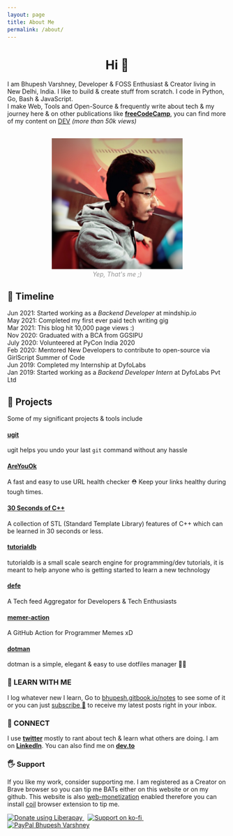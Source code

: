 ```yaml
---
layout: page
title: About Me
permalink: /about/
---
```


<!--<style type="text/css">
	input[type=text],textarea {
	  width: 100%;
	  padding: 12px 20px;
	  margin: 8px 0;
	  display: inline-block;
	  border: 1px solid #ccc;
	  border-radius: 4px;
	  box-sizing: border-box;
	}

	input[type=submit] {
	  width: 100%;
	  background-color: #7C10DC;
	  color: white;
	  padding: 14px 20px;
	  margin: 8px 0;
	  border: none;
	  border-radius: 20px;
	  cursor: pointer;
	}

	input[type=submit]:hover {
	  background-color: #464ec4;
	}

	input[type=email] {
	 width: 100%;
	 padding: 12px 20px;
	 margin: 8px 0;
	 display: inline-block;
	 border: 1px solid #ccc;
         border-radius: 4px;
         box-sizing: border-box;
	}

</style>
-->
<h1 align="center">Hi 👋</h1>

I am Bhupesh Varshney, Developer & FOSS Enthusiast & Creator living in New Delhi, India. I like to build & create stuff from scratch.
I code in Python, Go, Bash & JavaScript.<br>
I make Web, Tools and Open-Source & frequently write about tech & my journey here & on other publications like [**freeCodeCamp**](https://www.freecodecamp.org/news/author/bhupesh/), you can find more of my content on [DEV](https://dev.to/bhupesh) _(more than 50k views)_

<br>
<center>
<img alt="Bhupesh Varshney Profile Image" src="https://raw.githubusercontent.com/Bhupesh-V/Bhupesh-V.github.io/master/images/profile1.jpg" height="300px">
<figcaption align="center" style="color: #939393;"><i>Yep, That's me ;)</i></figcaption>
</center>

## 📅️ Timeline

Jun 2021: Started working as a _Backend Developer_ at mindship.io<br>
May 2021: Completed my first ever paid tech writing gig<br>
Mar 2021: This blog hit 10,000 page views :)<br>
Nov 2020: Graduated with a BCA from GGSIPU<br>
July 2020: Volunteered at PyCon India 2020<br>
Feb 2020: Mentored New Developers to contribute to open-source via GirlScript Summer of Code<br>
Jun 2019: Completed my Internship at DyfoLabs<br>
Jan 2019: Started working as a _Backend Developer Intern_ at DyfoLabs Pvt Ltd<br>

<!-- ### 🌐 API
I am availabe as an API too 😜,

<img alt="Bhupesh's API" src="https://raw.githubusercontent.com/Bhupesh-V/Bhupesh-V.github.io/master/images/blog6.png" height="200px">
 -->
## 👷 Projects
Some of my significant projects & tools include

#### [ugit](https://github.com/Bhupesh-V/ugit)
ugit helps you undo your last `git` command without any hassle

#### [AreYouOk](https://github.com/Bhupesh-V/areyouok)
A fast and easy to use URL health checker ⛑️  Keep your links healthy during tough times.

#### [30 Seconds of C++](https://github.com/Bhupesh-V/30-seconds-of-cpp)
A collection of STL (Standard Template Library) features of C++ which can be learned in 30 seconds or less.

#### [tutorialdb](https://github.com/Bhupesh-V/tutorialdb)
tutorialdb is a small scale search engine for programming/dev tutorials, it is meant to help anyone who is getting started to learn a new technology

#### [defe](https://github.com/Bhupesh-V/defe)
A Tech feed Aggregator for Developers & Tech Enthusiasts

#### [memer-action](https://github.com/Bhupesh-V/memer-action)
A GitHub Action for Programmer Memes xD

#### [dotman](https://github.com/Bhupesh-V/dotman)
dotman is a simple, elegant & easy to use dotfiles manager 🖖🏽


### 📖 LEARN WITH ME
I log whatever new I learn, Go to <a href="https://bhupesh.gitbook.io/notes"  class="mark">bhupesh.gitbook.io/notes</a> to see some of it or you can just [subscribe 🚀](https://buttondown.email/bhupesh) to receive my latest posts right in your inbox.

### 🦄 CONNECT
I use [**twitter**](https://twitter.com/bhupeshimself) mostly to rant about tech & learn what others are doing. I am on [**LinkedIn**](https://www.linkedin.com/in/bhupesh-v/). You can also find me on [**dev.to**](https://dev.to/bhupesh)

### 🖐 Support 
If you like my work, consider supporting me. I am registered as a Creator on Brave browser so you can tip me BATs either on this website or on my github. This website is also [web-monetization](https://community.webmonetization.org/) enabled therefore you can install [coil](https://coil.com/) browser extension to tip me.

<a href="https://liberapay.com/bhupesh/donate">
	<img alt="Donate using Liberapay" src="https://liberapay.com/assets/widgets/donate.svg" height="40">
</a>&nbsp;
<a href="https://ko-fi.com/bhupesh">
	<img title="ko-fi/bhupesh" alt="Support on ko-fi" src="https://user-images.githubusercontent.com/34342551/88784787-12507980-d1ae-11ea-82fe-f55753340168.png" width="185">
</a>&nbsp;
<a href="https://paypal.me/BhupeshVarshney">
	<img title="PayPal Bhupesh Varshney" alt="PayPal Bhupesh Varshney" src="https://img.shields.io/badge/PayPal-00457C?style=for-the-badge&logo=paypal&logoColor=white" width="120">
</a>

<!-- <div id="contactform"> -->
<!-- <form enctype="text/plain" action="https://docs.google.com/forms/d/e/1FAIpQLSfim3RiM1NLrTszkwOv2uJ8mFMfZR6WZU-qKK6oRUlgA9vjuw/formResponse?" target="hidden_iframe" onsubmit="submitted=true;"> -->
<!-- <input type="email" name="entry.389706550" id="entry.389706550" placeholder="yo@hello.com" required /> -->
<!-- <input type="text" name="entry.1867581834" id="entry.1867581834" placeholder="Name" required /> -->
<!-- <textarea style="overflow:auto;resize:none;" name="entry.973008035" id="entry.973008035" placeholder="Send me a Hi.👋 :)" rows="4"></textarea> -->
<!-- <input type="submit" id="contact-button" value="Send" onclick="msg()"> -->
<!-- </form> -->
<!-- <iframe name="hidden_iframe" id="hidden_iframe" style="display:none;" onload="if(submitted) { clear()}"></iframe> -->
<!-- </div> -->

